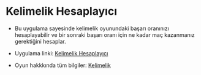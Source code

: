 # Kelimelik Hesaplayıcı

- Bu uygulama sayesinde kelimelik oyunundaki başarı oranınızı hesaplayabilir ve bir sonraki başarı oranı için ne kadar maç kazanmanız gerektiğini hesaplar.

- Uygulama linki: [Kelimelik Hesaplayıcı](https://icerde.com/kelimelik)

- Oyun hakkkında tüm bilgiler: [Kelimelik](http://he2apps.com/kelimelik.html)